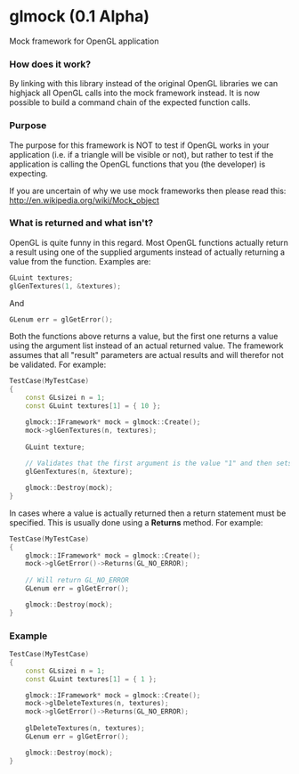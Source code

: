 glmock (0.1 Alpha)
======

Mock framework for OpenGL application


### How does it work?

By linking with this library instead of the original OpenGL libraries we can highjack all OpenGL calls into the mock framework instead. It is now possible to build a command chain of the expected function calls.

### Purpose

The purpose for this framework is NOT to test if OpenGL works in your application (i.e. if a triangle will be visible or not), but rather to test if the application is calling the OpenGL functions that you (the developer) is expecting.

If you are uncertain of why we use mock frameworks then please read this: http://en.wikipedia.org/wiki/Mock_object

### What is returned and what isn't? 

OpenGL is quite funny in this regard. Most OpenGL functions actually return a result using one of the supplied arguments instead of actually returning a value from the function. Examples are:

```cpp
GLuint textures;
glGenTextures(1, &textures);
```

And

```cpp
GLenum err = glGetError();
```

Both the functions above returns a value, but the first one returns a value using the argument list instead of an actual returned value. The framework assumes that all "result" parameters are actual results and will therefor not be validated. For example:

```cpp
TestCase(MyTestCase)
{
	const GLsizei n = 1;
	const GLuint textures[1] = { 10 };

	glmock::IFramework* mock = glmock::Create();
	mock->glGenTextures(n, textures);
	
	GLuint texture;
	
	// Validates that the first argument is the value "1" and then sets the texture field into 10 (as specified above)
	glGenTextures(n, &texture);

	glmock::Destroy(mock);
}
```

In cases where a value is actually returned then a return statement must be specified. This is usually done using a **Returns** method. For example:

```cpp
TestCase(MyTestCase)
{
	glmock::IFramework* mock = glmock::Create();
	mock->glGetError()->Returns(GL_NO_ERROR);
	
	// Will return GL_NO_ERROR
	GLenum err = glGetError();

	glmock::Destroy(mock);
}
```

### Example

```cpp
TestCase(MyTestCase)
{
	const GLsizei n = 1;
	const GLuint textures[1] = { 1 };

	glmock::IFramework* mock = glmock::Create();
	mock->glDeleteTextures(n, textures);
	mock->glGetError()->Returns(GL_NO_ERROR);
	
	glDeleteTextures(n, textures);
	GLenum err = glGetError();

	glmock::Destroy(mock);
}
```
